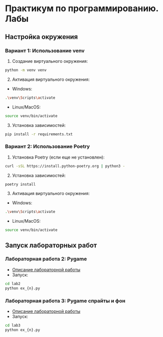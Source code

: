 # Практикум по программированию. Лабы

## Настройка окружения

### Вариант 1: Использование venv

1. Создание виртуального окружения:
```bash
python -m venv venv
```

2. Активация виртуального окружения:
- Windows:
```bash
.\venv\Scripts\activate
```
- Linux/MacOS:
```bash
source venv/bin/activate
```

3. Установка зависимостей:
```bash
pip install -r requirements.txt
```

### Вариант 2: Использование Poetry

1. Установка Poetry (если еще не установлен):
```bash
curl -sSL https://install.python-poetry.org | python3 -
```

2. Установка зависимостей:
```bash
poetry install
```

3. Активация виртуального окружения:
- Windows:
```bash
.\venv\Scripts\activate
```
- Linux/MacOS:
```bash
source venv/bin/activate
```

## Запуск лабораторных работ

### Лабораторная работа 2: Pygame
- [Описание лабораторной работы](lab2/README.md)
- Запуск:
```bash
cd lab2
python ex_{n}.py
```

### Лабораторная работа 3: Pygame спрайты и фон
- [Описание лабораторной работы](lab3/README.md)
- Запуск:
```bash
cd lab3
python ex_{n}.py
```